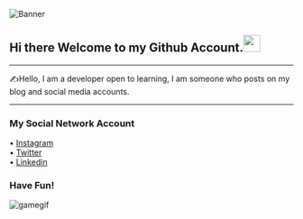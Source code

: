 ![Banner](https://lamachinerie.org/wp-content/uploads/2019/06/github.jpg)
## Hi there Welcome to my Github Account.<img src="https://raw.githubusercontent.com/MartinHeinz/MartinHeinz/master/wave.gif" width="30px">
<hr>
✍️Hello, I am a developer open to learning, I am someone who posts on my blog and social media accounts.
<hr>

### My Social Network Account
• [Instagram](https://instagram.com/sybercodev1blog) <br>
• [Twitter](https://twitter.com/sybercodev1) <br>
• [Linkedin](https://linkedin.com/in/sybercodev1) <br>


### Have Fun!
![gamegif](https://github.com/sybercodev1real/sybercodev1real/blob/main/dino.gif)
